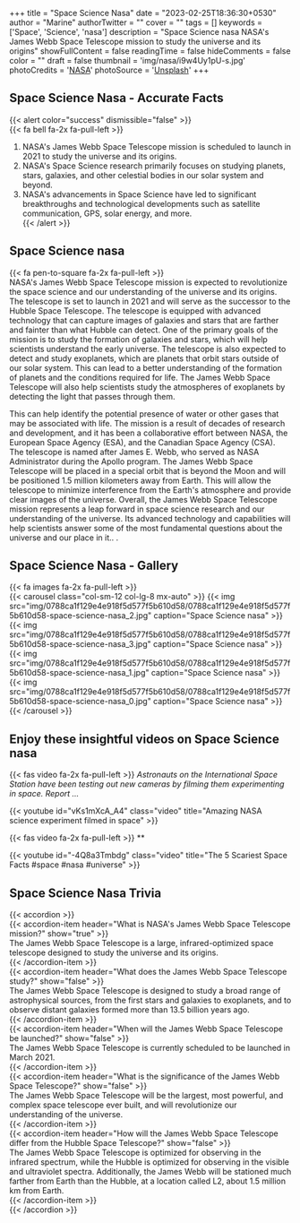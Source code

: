+++
title = "Space Science Nasa"
date = "2023-02-25T18:36:30+0530"
author = "Marine"
authorTwitter = ""
cover = ""
tags = []
keywords = ['Space', 'Science', 'nasa']
description = "Space Science nasa NASA's James Webb Space Telescope mission to study the universe and its origins"
showFullContent = false
readingTime = false
hideComments = false
color = ""
draft = false
thumbnail = 'img/nasa/i9w4Uy1pU-s.jpg'
photoCredits = '<a href="https://unsplash.com/@nasa">NASA</a>'
photoSource = '<a href="https://unsplash.com/photos/i9w4Uy1pU-s">Unsplash</a>'
+++
## Space Science Nasa - Accurate Facts 
{{< alert color="success" dismissible="false" >}}  
{{< fa bell fa-2x fa-pull-left >}}  <br> 
1. NASA's James Webb Space Telescope mission is scheduled to launch in 2021 to study the universe and its origins.  
1. NASA's Space Science research primarily focuses on studying planets, stars, galaxies, and other celestial bodies in our solar system and beyond.  
1. NASA's advancements in Space Science have led to significant breakthroughs and technological developments such as satellite communication, GPS, solar energy, and more.  
{{< /alert >}}  
## Space Science nasa  
  
{{< fa pen-to-square fa-2x fa-pull-left >}}  
NASA's James Webb Space Telescope mission is expected to revolutionize the space science and our understanding of the universe and its origins. The telescope is set to launch in 2021 and will serve as the successor to the Hubble Space Telescope.  The telescope is equipped with advanced technology that can capture images of galaxies and stars that are farther and fainter than what Hubble can detect. One of the primary goals of the mission is to study the formation of galaxies and stars, which will help scientists understand the early universe. The telescope is also expected to detect and study exoplanets, which are planets that orbit stars outside of our solar system. This can lead to a better understanding of the formation of planets and the conditions required for life. The James Webb Space Telescope will also help scientists study the atmospheres of exoplanets by detecting the light that passes through them. 

 This can help identify the potential presence of water or other gases that may be associated with life. The mission is a result of decades of research and development, and it has been a collaborative effort between NASA, the European Space Agency (ESA), and the Canadian Space Agency (CSA). The telescope is named after James E. Webb, who served as NASA Administrator during the Apollo program. The James Webb Space Telescope will be placed in a special orbit that is beyond the Moon and will be positioned 1.5 million kilometers away from Earth. This will allow the telescope to minimize interference from the Earth's atmosphere and provide clear images of the universe. Overall, the James Webb Space Telescope mission represents a leap forward in space science research and our understanding of the universe. Its advanced technology and capabilities will help scientists answer some of the most fundamental questions about the universe and our place in it.. .   
## Space Science Nasa - Gallery   
{{< fa images fa-2x fa-pull-left >}}   
{{< carousel class="col-sm-12                        col-lg-8 mx-auto" >}} 
{{< img src="img/0788ca1f129e4e918f5d577f5b610d58/0788ca1f129e4e918f5d577f5b610d58-space-science-nasa_2.jpg"                             caption="Space Science nasa"                                 >}} 
{{< img src="img/0788ca1f129e4e918f5d577f5b610d58/0788ca1f129e4e918f5d577f5b610d58-space-science-nasa_3.jpg"                             caption="Space Science nasa"                                 >}} 
{{< img src="img/0788ca1f129e4e918f5d577f5b610d58/0788ca1f129e4e918f5d577f5b610d58-space-science-nasa_1.jpg"                             caption="Space Science nasa"                                 >}} 
{{< img src="img/0788ca1f129e4e918f5d577f5b610d58/0788ca1f129e4e918f5d577f5b610d58-space-science-nasa_0.jpg"                             caption="Space Science nasa"                                 >}} 
{{< /carousel >}}  
## Enjoy these insightful videos on Space Science nasa  
   
  {{< fas video fa-2x fa-pull-left >}}
  *Astronauts on the International Space Station have been testing out new cameras by filming them experimenting in space. Report ...* 

{{< youtube id="vKs1mXcA_A4" class="video" title="Amazing NASA science experiment filmed in space" >}}
   
  {{< fas video fa-2x fa-pull-left >}}
  ** 

{{< youtube id="-4Q8a3Tmbdg" class="video" title="The 5 Scariest Space Facts #space #nasa #universe" >}}
## Space Science Nasa Trivia   
{{< accordion >}}  
  {{< accordion-item header="What is NASA's James Webb Space Telescope mission?" show="true" >}}  
    The James Webb Space Telescope is a large, infrared-optimized space telescope designed to study the universe and its origins.  
  {{< /accordion-item >}}  
  {{< accordion-item header="What does the James Webb Space Telescope study?" show="false" >}}  
    The James Webb Space Telescope is designed to study a broad range of astrophysical sources, from the first stars and galaxies to exoplanets, and to observe distant galaxies formed more than 13.5 billion years ago.  
  {{< /accordion-item >}}  
  {{< accordion-item header="When will the James Webb Space Telescope be launched?" show="false" >}}  
    The James Webb Space Telescope is currently scheduled to be launched in March 2021.  
  {{< /accordion-item >}}  
  {{< accordion-item header="What is the significance of the James Webb Space Telescope?" show="false" >}}  
    The James Webb Space Telescope will be the largest, most powerful, and complex space telescope ever built, and will revolutionize our understanding of the universe.  
  {{< /accordion-item >}}  
  {{< accordion-item header="How will the James Webb Space Telescope differ from the Hubble Space Telescope?" show="false" >}}  
    The James Webb Space Telescope is optimized for observing in the infrared spectrum, while the Hubble is optimized for observing in the visible and ultraviolet spectra. Additionally, the James Webb will be stationed much farther from Earth than the Hubble, at a location called L2, about 1.5 million km from Earth.  
  {{< /accordion-item >}}  
{{< /accordion >}}  
